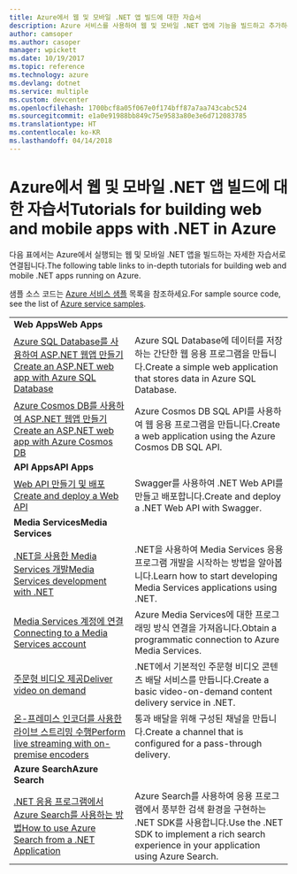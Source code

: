 ```yaml
---
title: Azure에서 웹 및 모바일 .NET 앱 빌드에 대한 자습서
description: Azure 서비스를 사용하여 웹 및 모바일 .NET 앱에 기능을 빌드하고 추가하는 자습서입니다.
author: camsoper
ms.author: casoper
manager: wpickett
ms.date: 10/19/2017
ms.topic: reference
ms.technology: azure
ms.devlang: dotnet
ms.service: multiple
ms.custom: devcenter
ms.openlocfilehash: 1700bcf8a05f067e0f174bff87a7aa743cabc524
ms.sourcegitcommit: e1a0e91988bb849c75e9583a80e3e6d712083785
ms.translationtype: HT
ms.contentlocale: ko-KR
ms.lasthandoff: 04/14/2018
---
```

# <a name="tutorials-for-building-web-and-mobile-apps-with-net-in-azure"></a><span data-ttu-id="a29d4-103">Azure에서 웹 및 모바일 .NET 앱 빌드에 대한 자습서</span><span class="sxs-lookup"><span data-stu-id="a29d4-103">Tutorials for building web and mobile apps with .NET in Azure</span></span>

<span data-ttu-id="a29d4-104">다음 표에서는 Azure에서 실행되는 웹 및 모바일 .NET 앱을 빌드하는 자세한 자습서로 연결됩니다.</span><span class="sxs-lookup"><span data-stu-id="a29d4-104">The following table links to in-depth tutorials for building web and mobile .NET apps running on Azure.</span></span>

<span data-ttu-id="a29d4-105">샘플 소스 코드는 [Azure 서비스 샘플](https://azure.microsoft.com/resources/samples/?platform=dotnet) 목록을 참조하세요.</span><span class="sxs-lookup"><span data-stu-id="a29d4-105">For sample source code, see the list of [Azure service samples](https://azure.microsoft.com/resources/samples/?platform=dotnet).</span></span>

| | |
|---|---|
| <span data-ttu-id="a29d4-106">**Web Apps**</span><span class="sxs-lookup"><span data-stu-id="a29d4-106">**Web Apps**</span></span>||
| <span data-ttu-id="a29d4-107">[Azure SQL Database를 사용하여 ASP.NET 웹앱 만들기][1]</span><span class="sxs-lookup"><span data-stu-id="a29d4-107">[Create an ASP.NET web app with Azure SQL Database][1]</span></span> | <span data-ttu-id="a29d4-108">Azure SQL Database에 데이터를 저장하는 간단한 웹 응용 프로그램을 만듭니다.</span><span class="sxs-lookup"><span data-stu-id="a29d4-108">Create a simple web application that stores data in Azure SQL Database.</span></span> | 
| <span data-ttu-id="a29d4-109">[Azure Cosmos DB를 사용하여 ASP.NET 웹앱 만들기][2]</span><span class="sxs-lookup"><span data-stu-id="a29d4-109">[Create an ASP.NET web app with Azure Cosmos DB][2]</span></span> | <span data-ttu-id="a29d4-110">Azure Cosmos DB SQL API를 사용하여 웹 응용 프로그램을 만듭니다.</span><span class="sxs-lookup"><span data-stu-id="a29d4-110">Create a web application using the Azure Cosmos DB SQL API.</span></span> | 
| <span data-ttu-id="a29d4-111">**API Apps**</span><span class="sxs-lookup"><span data-stu-id="a29d4-111">**API Apps**</span></span>||
| <span data-ttu-id="a29d4-112">[Web API 만들기 및 배포][3]</span><span class="sxs-lookup"><span data-stu-id="a29d4-112">[Create and deploy a Web API][3]</span></span> | <span data-ttu-id="a29d4-113">Swagger를 사용하여 .NET Web API를 만들고 배포합니다.</span><span class="sxs-lookup"><span data-stu-id="a29d4-113">Create and deploy a .NET Web API with Swagger.</span></span> | 
| <span data-ttu-id="a29d4-114">**Media Services**</span><span class="sxs-lookup"><span data-stu-id="a29d4-114">**Media Services**</span></span> | |
| <span data-ttu-id="a29d4-115">[.NET을 사용한 Media Services 개발][6]</span><span class="sxs-lookup"><span data-stu-id="a29d4-115">[Media Services development with .NET][6]</span></span> | <span data-ttu-id="a29d4-116">.NET을 사용하여 Media Services 응용 프로그램 개발을 시작하는 방법을 알아봅니다.</span><span class="sxs-lookup"><span data-stu-id="a29d4-116">Learn how to start developing Media Services applications using .NET.</span></span> |
| <span data-ttu-id="a29d4-117">[Media Services 계정에 연결][7]</span><span class="sxs-lookup"><span data-stu-id="a29d4-117">[Connecting to a Media Services account][7]</span></span> | <span data-ttu-id="a29d4-118">Azure Media Services에 대한 프로그래밍 방식 연결을 가져옵니다.</span><span class="sxs-lookup"><span data-stu-id="a29d4-118">Obtain a programmatic connection to  Azure Media Services.</span></span> |
| <span data-ttu-id="a29d4-119">[주문형 비디오 제공][4]</span><span class="sxs-lookup"><span data-stu-id="a29d4-119">[Deliver video on demand][4]</span></span> | <span data-ttu-id="a29d4-120">.NET에서 기본적인 주문형 비디오 콘텐츠 배달 서비스를 만듭니다.</span><span class="sxs-lookup"><span data-stu-id="a29d4-120">Create a basic video-on-demand content delivery service in .NET.</span></span> | 
| <span data-ttu-id="a29d4-121">[온-프레미스 인코더를 사용한 라이브 스트리밍 수행][8]</span><span class="sxs-lookup"><span data-stu-id="a29d4-121">[Perform live streaming with on-premise encoders ][8]</span></span> | <span data-ttu-id="a29d4-122">통과 배달을 위해 구성된 채널을 만듭니다.</span><span class="sxs-lookup"><span data-stu-id="a29d4-122">Create a channel that is configured for a pass-through delivery.</span></span> |
| <span data-ttu-id="a29d4-123">**Azure Search**</span><span class="sxs-lookup"><span data-stu-id="a29d4-123">**Azure Search**</span></span>||
| <span data-ttu-id="a29d4-124">[.NET 응용 프로그램에서 Azure Search를 사용하는 방법][5]</span><span class="sxs-lookup"><span data-stu-id="a29d4-124">[How to use Azure Search from a .NET Application][5]</span></span> | <span data-ttu-id="a29d4-125">Azure Search를 사용하여 응용 프로그램에서 풍부한 검색 환경을 구현하는 .NET SDK를 사용합니다.</span><span class="sxs-lookup"><span data-stu-id="a29d4-125">Use the .NET SDK to implement a rich search experience in your application using Azure Search.</span></span> | 



[1]: /azure/app-service-web/app-service-web-tutorial-dotnet-sqldatabase
[2]: /azure/cosmos-db/sql-api-dotnet-application
[3]: /azure/app-service-api/app-service-api-dotnet-get-started
[4]: /azure/media-services/media-services-dotnet-get-started
[5]: /azure/search/search-howto-dotnet-sdk
[6]: /azure/media-services/media-services-dotnet-how-to-use
[7]: /azure/media-services/media-services-dotnet-connect-programmatically
[8]: /azure/media-services/media-services-dotnet-live-encode-with-onpremises-encoders
